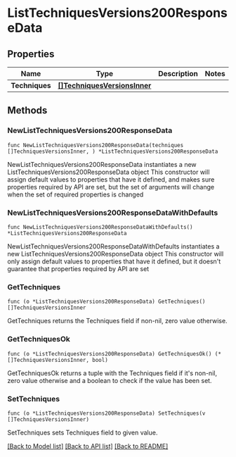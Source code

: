 # ListTechniquesVersions200ResponseData

## Properties

Name | Type | Description | Notes
------------ | ------------- | ------------- | -------------
**Techniques** | [**[]TechniquesVersionsInner**](TechniquesVersionsInner.md) |  | 

## Methods

### NewListTechniquesVersions200ResponseData

`func NewListTechniquesVersions200ResponseData(techniques []TechniquesVersionsInner, ) *ListTechniquesVersions200ResponseData`

NewListTechniquesVersions200ResponseData instantiates a new ListTechniquesVersions200ResponseData object
This constructor will assign default values to properties that have it defined,
and makes sure properties required by API are set, but the set of arguments
will change when the set of required properties is changed

### NewListTechniquesVersions200ResponseDataWithDefaults

`func NewListTechniquesVersions200ResponseDataWithDefaults() *ListTechniquesVersions200ResponseData`

NewListTechniquesVersions200ResponseDataWithDefaults instantiates a new ListTechniquesVersions200ResponseData object
This constructor will only assign default values to properties that have it defined,
but it doesn't guarantee that properties required by API are set

### GetTechniques

`func (o *ListTechniquesVersions200ResponseData) GetTechniques() []TechniquesVersionsInner`

GetTechniques returns the Techniques field if non-nil, zero value otherwise.

### GetTechniquesOk

`func (o *ListTechniquesVersions200ResponseData) GetTechniquesOk() (*[]TechniquesVersionsInner, bool)`

GetTechniquesOk returns a tuple with the Techniques field if it's non-nil, zero value otherwise
and a boolean to check if the value has been set.

### SetTechniques

`func (o *ListTechniquesVersions200ResponseData) SetTechniques(v []TechniquesVersionsInner)`

SetTechniques sets Techniques field to given value.



[[Back to Model list]](../README.md#documentation-for-models) [[Back to API list]](../README.md#documentation-for-api-endpoints) [[Back to README]](../README.md)


